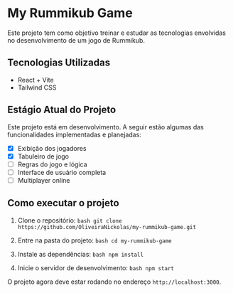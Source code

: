 # My Rummikub Game

Este projeto tem como objetivo treinar e estudar as tecnologias envolvidas no desenvolvimento de um jogo de Rummikub.

## Tecnologias Utilizadas

- React + Vite
- Tailwind CSS

## Estágio Atual do Projeto

Este projeto está em desenvolvimento. A seguir estão algumas das funcionalidades implementadas e planejadas:

- [x] Exibição dos jogadores
- [x] Tabuleiro de jogo
- [ ] Regras do jogo e lógica
- [ ] Interface de usuário completa
- [ ] Multiplayer online

## Como executar o projeto

1. Clone o repositório:
``bash
git clone https://github.com/OliveiraNickolas/my-rummikub-game.git
``

2. Entre na pasta do projeto:
``bash
cd my-rummikub-game
``

3. Instale as dependências:
``bash
npm install
``

4. Inicie o servidor de desenvolvimento:
``bash
npm start
``

O projeto agora deve estar rodando no endereço ``http://localhost:3000``.
